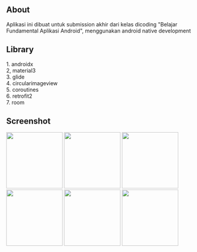 <h2>About</h2>
Aplikasi ini dibuat untuk submission akhir dari kelas dicoding "Belajar Fundamental Aplikasi Android", menggunakan android native development

<h2>Library</h2>
1. androidx<br>
2, material3<br>
3. glide<br>
4. circularimageview<br>
5. coroutines<br>
6. retrofit2<br>
7. room<br>

<h2>Screenshot</h2>
<img src="https://github.com/itsmeyogs/GithubUser/assets/113589887/cfda7ad1-e735-4a65-a871-a0d42508ab74" width="150"> 
<img src="https://github.com/itsmeyogs/GithubUser/assets/113589887/7cf99fe0-40ef-4e0b-b262-32ac3ca9cf5d" width="150">
<img src="https://github.com/itsmeyogs/GithubUser/assets/113589887/1cad1b64-fe52-4e67-9cf5-ac8fbf6ee693" width="150"><br>
<img src="https://github.com/itsmeyogs/GithubUser/assets/113589887/c68abe1b-fea8-4482-8bcb-e3699752c835" width="150">
<img src="https://github.com/itsmeyogs/GithubUser/assets/113589887/758853c4-a070-4110-b93c-ccc39009cd97" width="150">
<img src="https://github.com/itsmeyogs/GithubUser/assets/113589887/dd5c0dae-f42c-4f3a-8c3d-dc5b8bf858b8" width="150">


